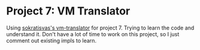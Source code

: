 # Project 7: VM Translator

Using [sokratisvas's vm-translator](https://github.com/sokratisvas/vm-translator/tree/master) for project 7. Trying to learn the code and understand it. Don't have a lot of time to work on this project, so I just comment out existing impls to learn.
